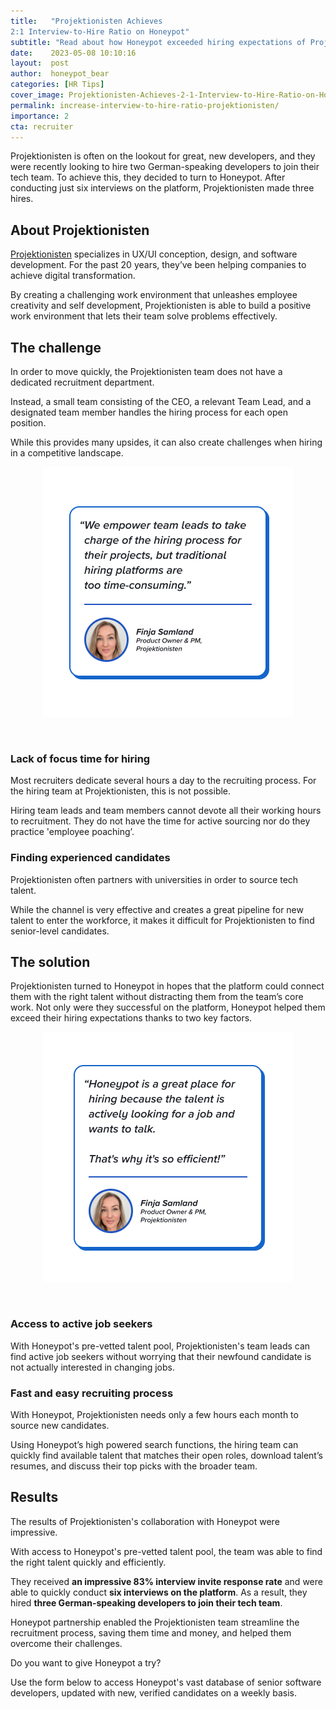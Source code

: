 ```yaml
---
title:   "Projektionisten Achieves
2:1 Interview-to-Hire Ratio on Honeypot"
subtitle: "Read about how Honeypot exceeded hiring expectations of Projektionisten team"
date:    2023-05-08 10:10:16
layout:  post
author:  honeypot_bear
categories: [HR Tips]
cover_image: Projektionisten-Achieves-2-1-Interview-to-Hire-Ratio-on-Honeypot-blog-header.png
permalink: increase-interview-to-hire-ratio-projektionisten/
importance: 2
cta: recruiter
---
```


Projektionisten is often on the lookout for great, new developers, and they were recently looking to hire two German-speaking developers to join their tech team. To achieve this, they decided to turn to Honeypot. After conducting just six interviews on the platform, Projektionisten made three hires.

<!--more-->

## About Projektionisten

[Projektionisten](https://www.projektionisten.de/) specializes in UX/UI conception, design, and software development. For the past 20 years, they’ve been helping companies to achieve digital transformation.

By creating a challenging work environment that unleashes employee creativity and self development, Projektionisten is able to build a positive work environment that lets their team solve problems effectively.

## The challenge

In order to move quickly, the Projektionisten team does not have a dedicated recruitment department.

Instead, a small team consisting of the CEO, a relevant Team Lead, and a designated team member handles the hiring process for each open position.

While this provides many upsides, it can also create challenges when hiring in a competitive landscape.

<p align="center"><img alt="Quote: We empower team leads to take charge of the hiring process for their projects, but traditional hiring platforms are too time-consuming." src="/assets/images/Finja-Projektionisten-quote-1.png" style="width:400px !important;"></p><br>

### Lack of focus time for hiring

Most recruiters dedicate several hours a day to the recruiting process. For the hiring team at Projektionisten, this is not possible.

Hiring team leads and team members cannot devote all their working hours to recruitment. They do not have the time for active sourcing nor do they practice 'employee poaching’.

### Finding experienced candidates

Projektionisten often partners with universities in order to source tech talent.

While the channel is very effective and creates a great pipeline for new talent to enter the workforce, it makes it difficult for Projektionisten to find senior-level candidates.

## The solution

Projektionisten turned to Honeypot in hopes that the platform could connect them with the right talent without distracting them from the team’s core work. Not only were they successful on the platform, Honeypot helped them exceed their hiring expectations thanks to two key factors.

<p align="center"><img alt="Quote: Honeypot is a great place for hiring because the talent is actively looking for a job and wants to talk. That's why it's so efficient!" src="/assets/images/Finja-Projektionisten-quote-2.png" style="width:400px !important;"></p><br>

### Access to active job seekers

With Honeypot's pre-vetted talent pool, Projektionisten's team leads can find active job seekers without worrying that their newfound candidate is not actually interested in changing jobs.

### Fast and easy recruiting process

With Honeypot, Projektionisten needs only a few hours each month to source new candidates.

Using Honeypot’s high powered search functions, the hiring team can quickly find available talent that matches their open roles, download talent’s resumes, and discuss their top picks with the broader team.

## Results

The results of Projektionisten's collaboration with Honeypot were impressive.

With access to Honeypot's pre-vetted talent pool, the team was able to find the right talent quickly and efficiently.

They received **an impressive 83% interview invite response rate** and were able to quickly conduct **six interviews on the platform**. As a result, they hired **three German-speaking developers to join their tech team**.

Honeypot partnership enabled the Projektionisten team streamline the recruitment process, saving them time and money, and helped them overcome their challenges.

Do you want to give Honeypot a try?

Use the form below to access Honeypot's vast database of senior software developers, updated with new, verified candidates on a weekly basis.